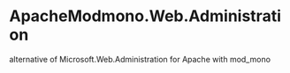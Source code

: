 # ApacheModmono.Web.Administration
alternative of Microsoft.Web.Administration for Apache with mod_mono
